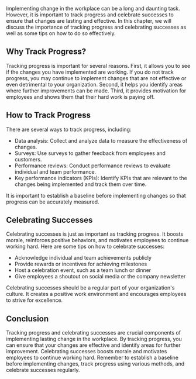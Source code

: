 
Implementing change in the workplace can be a long and daunting task. However, it is important to track progress and celebrate successes to ensure that changes are lasting and effective. In this chapter, we will discuss the importance of tracking progress and celebrating successes as well as some tips on how to do so effectively.

Why Track Progress?
-------------------

Tracking progress is important for several reasons. First, it allows you to see if the changes you have implemented are working. If you do not track progress, you may continue to implement changes that are not effective or even detrimental to your organization. Second, it helps you identify areas where further improvements can be made. Third, it provides motivation for employees and shows them that their hard work is paying off.

How to Track Progress
---------------------

There are several ways to track progress, including:

* Data analysis: Collect and analyze data to measure the effectiveness of changes.
* Surveys: Use surveys to gather feedback from employees and customers.
* Performance reviews: Conduct performance reviews to evaluate individual and team performance.
* Key performance indicators (KPIs): Identify KPIs that are relevant to the changes being implemented and track them over time.

It is important to establish a baseline before implementing changes so that progress can be accurately measured.

Celebrating Successes
---------------------

Celebrating successes is just as important as tracking progress. It boosts morale, reinforces positive behaviors, and motivates employees to continue working hard. Here are some tips on how to celebrate successes:

* Acknowledge individual and team achievements publicly
* Provide rewards or incentives for achieving milestones
* Host a celebration event, such as a team lunch or dinner
* Give employees a shoutout on social media or the company newsletter

Celebrating successes should be a regular part of your organization's culture. It creates a positive work environment and encourages employees to strive for excellence.

Conclusion
----------

Tracking progress and celebrating successes are crucial components of implementing lasting change in the workplace. By tracking progress, you can ensure that your changes are effective and identify areas for further improvement. Celebrating successes boosts morale and motivates employees to continue working hard. Remember to establish a baseline before implementing changes, track progress using various methods, and celebrate successes regularly.
